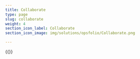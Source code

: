 ```yaml
---
title: Collaborate
type: page
slug: collaborate
weight: 4
section_icon_label: Collaborate
section_icon_image: img/solutions/opsfolio/Collaborate.png

---
```

{{<list type="collaborate-opsfolio">}}